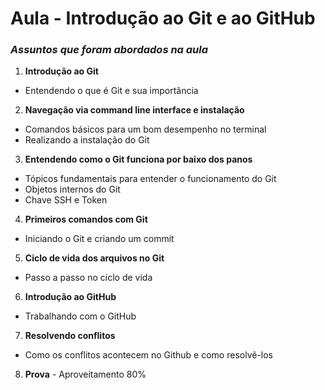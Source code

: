 #  **Aula - Introdução ao Git e ao GitHub**
### *Assuntos que foram abordados na aula*


1. **Introdução ao Git**
  * Entendendo o que é Git e sua importância
  
	
2. **Navegação via command line interface e instalação**
 *  Comandos básicos para um bom desempenho no terminal
 *  Realizando a instalação do Git


3. **Entendendo como o Git funciona por baixo dos panos**
 * Tópicos fundamentais para entender o funcionamento do Git
 * Objetos internos do Git
 * Chave SSH e Token


4. **Primeiros comandos com Git**
 * Iniciando o Git e criando um commit


5. **Ciclo de vida dos arquivos no Git**
 * Passo a passo no ciclo de vida


6. **Introdução ao GitHub**
 * Trabalhando com o GitHub


7. **Resolvendo conflitos**
 * Como os conflitos acontecem no Github e como resolvê-los


8. **Prova** -  Aproveitamento 80%